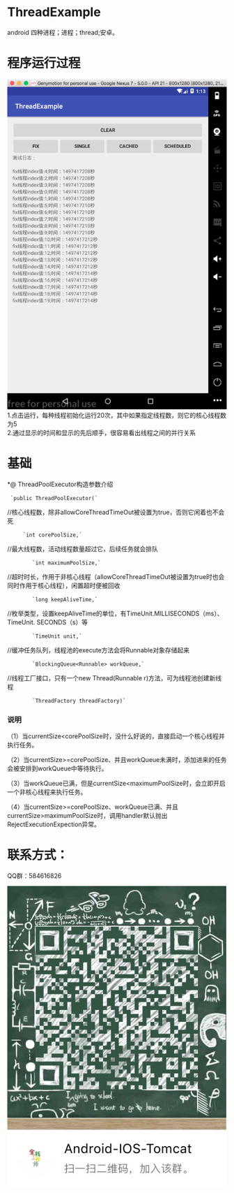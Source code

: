 # ThreadExample
android 四种进程；进程；thread;安卓。

# 程序运行过程

![图](https://github.com/ALiSir/ThreadExample/raw/master/example.png "实际运行图") </br>
 1.点击运行，每种线程初始化运行20次，其中如果指定线程数，则它的核心线程数为5 </br>
 2.通过显示的时间和显示的先后顺手，很容易看出线程之间的并行关系 </br>


# 基础

*@ ThreadPoolExecutor构造参数介绍

     `public ThreadPoolExecutor(`
    
//核心线程数，除非allowCoreThreadTimeOut被设置为true，否则它闲着也不会死

         `int corePoolSize,`
         
//最大线程数，活动线程数量超过它，后续任务就会排队

            `int maximumPoolSize,`
            
//超时时长，作用于非核心线程（allowCoreThreadTimeOut被设置为true时也会同时作用于核心线程），闲置超时便被回收

            `long keepAliveTime,`
            
//枚举类型，设置keepAliveTime的单位，有TimeUnit.MILLISECONDS（ms）、TimeUnit. SECONDS（s）等

            `TimeUnit unit,`
            
//缓冲任务队列，线程池的execute方法会将Runnable对象存储起来

            `BlockingQueue<Runnable> workQueue,`
            
//线程工厂接口，只有一个new Thread(Runnable r)方法，可为线程池创建新线程

            `ThreadFactory threadFactory)`

### 说明

（1）当currentSize<corePoolSize时，没什么好说的，直接启动一个核心线程并执行任务。

（2）当currentSize>=corePoolSize、并且workQueue未满时，添加进来的任务会被安排到workQueue中等待执行。

（3）当workQueue已满，但是currentSize<maximumPoolSize时，会立即开启一个非核心线程来执行任务。

（4）当currentSize>=corePoolSize、workQueue已满、并且currentSize>maximumPoolSize时，调用handler默认抛出RejectExecutionExpection异常。

# 联系方式：

QQ群：584616826
  
![QQ群](https://github.com/ALiSir/Resource/raw/master/Images/qq.JPG "扫一扫，加入QQ群！")

